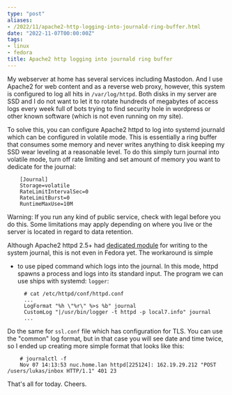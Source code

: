```yaml
---
type: "post"
aliases:
- /2022/11/apache2-http-logging-into-journald-ring-buffer.html
date: "2022-11-07T00:00:00Z"
tags:
- linux
- fedora
title: Apache2 http logging into journald ring buffer
---
```


My webserver at home has several services including Mastodon. And I use Apache2
for web content and as a reverse web proxy, however, this system is configured
to log all hits in `/var/log/httpd`. Both disks in my server are SSD and I
do not want to let it to rotate hundreds of megabytes of access logs every
week full of bots trying to find security hole in wordpress or other
known software (which is not even running on my site).

To solve this, you can configure Apache2 httpd to log into systemd journald
which can be configured in volatile mode. This is essentially a ring buffer
that consumes some memory and never writes anything to disk keeping my SSD wear
leveling at a reasonable level. To do this simply turn journal into volatile
mode, turn off rate limiting and set amount of memory you want to dedicate for
the journal:

        [Journal]
        Storage=volatile
        RateLimitIntervalSec=0
        RateLimitBurst=0
        RuntimeMaxUse=10M

Warning: If you run any kind of public service, check with legal before you do
this. Some limitations may apply depending on where you live or the server is
located in regard to data retention.

Although Apache2 httpd 2.5+ had [dedicated
module](https://httpd.apache.org/docs/trunk/mod/mod_journald.html) for writing
to the system journal, this is not even in Fedora yet. The workaround is simple
- to use piped command which logs into the journal. In this mode, httpd spawns
a process and logs into its standard input. The program we can use ships with
systemd: `logger`:

        # cat /etc/httpd/conf/httpd.conf
        ...
        LogFormat "%h \"%r\" %>s %b" journal
        CustomLog "|/usr/bin/logger -t httpd -p local7.info" journal
        ...

Do the same for `ssl.conf` file which has configuration for TLS. You can use
the "common" log format, but in that case you will see date and time twice, so
I ended up creating more simple format that looks like this:

        # journalctl -f
        Nov 07 14:13:53 nuc.home.lan httpd[225124]: 162.19.29.212 "POST /users/lukas/inbox HTTP/1.1" 401 23

That's all for today. Cheers.

